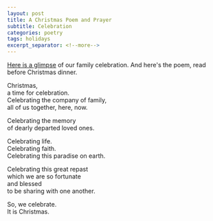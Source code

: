 ```yaml
---
layout: post
title: A Christmas Poem and Prayer
subtitle: Celebration
categories: poetry
tags: holidays
excerpt_separator: <!--more-->
---
```

[Here is a glimpse](https://youtu.be/YuFVAS7PXBs) of our family celebration. And here's the poem, read before Christmas dinner.

Christmas,  
a time for celebration.  
Celebrating the company of family,  
all of us together, here, now.  

Celebrating the memory  
of dearly departed loved ones.  

Celebrating life.  
Celebrating faith.  
Celebrating this paradise on earth.  

Celebrating this great repast  
which we are so fortunate  
and blessed  
to be sharing with one another.  

So, we celebrate.  
It is Christmas.  